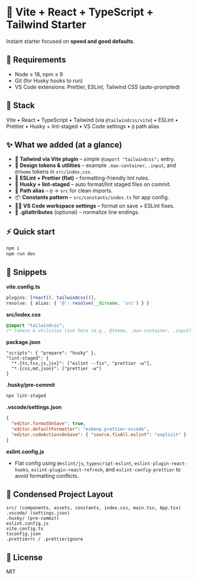 # 🚀 Vite + React + TypeScript + Tailwind Starter

Instant starter focused on **speed and good defaults**.

## 🧩 Requirements

- Node ≥ 18, npm ≥ 9
- Git (for Husky hooks to run)
- VS Code extensions: Prettier, ESLint, Tailwind CSS (auto-prompted)

## 🧰 Stack
Vite • React • TypeScript • Tailwind (via `@tailwindcss/vite`) • ESLint • Prettier • Husky + lint-staged • VS Code settings • `@` path alias

## ✨ What we added (at a glance)
- 🔧 **Tailwind via Vite plugin** – simple `@import "tailwindcss";` entry.
- 🎨 **Design tokens & utilities** – example `.max-container`, `.input`, and `@theme` tokens in `src/index.css`.
- 🧹 **ESLint + Prettier (flat)** – formatting-friendly lint rules.
- 🐶 **Husky + lint-staged** – auto format/lint staged files on commit.
- 🧭 **Path alias** – `@` → `src` for clean imports.
- 📦 **Constants pattern** – `src/constants/index.ts` for app config.
- 🧑‍💻 **VS Code workspace settings** – format on save + ESLint fixes.
- 📄 **.gitattributes** (optional) – normalize line endings.

## ⚡ Quick start
```bash
npm i
npm run dev
```

## 🔎 Snippets

**vite.config.ts**
```ts
plugins: [react(), tailwindcss()],
resolve: { alias: { '@': resolve(__dirname, 'src') } }
```

**src/index.css**
```css
@import "tailwindcss";
/* tokens & utilities live here (e.g., @theme, .max-container, .input) */
```

**package.json**
```jsonc
"scripts": { "prepare": "husky" },
"lint-staged": {
  "*.{ts,tsx,js,jsx}": ["eslint --fix", "prettier -w"],
  "*.{css,md,json}": ["prettier -w"]
}
```

**.husky/pre-commit**
```sh
npx lint-staged
```

**.vscode/settings.json**
```json
{
  "editor.formatOnSave": true,
  "editor.defaultFormatter": "esbenp.prettier-vscode",
  "editor.codeActionsOnSave": { "source.fixAll.eslint": "explicit" }
}
```

**eslint.config.js**
- Flat config using `@eslint/js`, `typescript-eslint`, `eslint-plugin-react-hooks`, `eslint-plugin-react-refresh`, and `eslint-config-prettier` to avoid formatting conflicts.

## 📁 Condensed Project Layout
```
src/ (components, assets, constants, index.css, main.tsx, App.tsx)
.vscode/ (settings.json)
.husky/ (pre-commit)
eslint.config.js
vite.config.ts
tsconfig.json
.prettierrc / .prettierignore
```

## 📝 License
MIT
